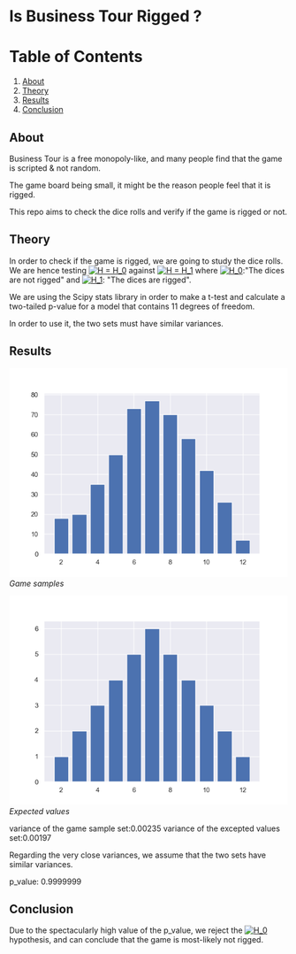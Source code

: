 # Is Business Tour Rigged ?

# Table of Contents
1. [About](#About)
2. [Theory](#Theory)
3. [Results](#Results)
4. [Conclusion](Conclusion)

## About

Business Tour is a free monopoly-like, and many people find that the game is scripted & not random.

The game board being small, it might be the reason people feel that it is rigged.

This repo aims to check the dice rolls and verify if the game is rigged or not.

## Theory

In order to check if the game is rigged, we are going to study the dice rolls. We are hence testing <a href="https://www.codecogs.com/eqnedit.php?latex=H&space;=&space;H_0" target="_blank"><img src="https://latex.codecogs.com/gif.latex?H&space;=&space;H_0" title="H = H_0" /></a> against <a href="https://www.codecogs.com/eqnedit.php?latex=H&space;=&space;H_1" target="_blank"><img src="https://latex.codecogs.com/gif.latex?H&space;=&space;H_1" title="H = H_1" /></a> where <a href="https://www.codecogs.com/eqnedit.php?latex=H_0" target="_blank"><img src="https://latex.codecogs.com/gif.latex?H_0" title="H_0" /></a>:"The dices are not rigged" and <a href="https://www.codecogs.com/eqnedit.php?latex=H_1" target="_blank"><img src="https://latex.codecogs.com/gif.latex?H_1" title="H_1" /></a>: "The dices are rigged".

We are using the Scipy stats library in order to make a t-test and calculate a two-tailed p-value for a model that contains 11 degrees of freedom.

In order to use it, the two sets must have similar variances.
## Results


![GitHub Logo](/businessTour/img/gathered_data.png)
*Game samples*

![GitHub Logo](/businessTour/img/real_values.png)
*Expected values*

variance of the game sample set:0.00235
variance of the excepted values set:0.00197  

Regarding the very close variances, we assume that the two sets have similar variances.

p_value:
0.9999999

## Conclusion
Due to the spectacularly high value of the p_value, we reject the <a href="https://www.codecogs.com/eqnedit.php?latex=H_0" target="_blank"><img src="https://latex.codecogs.com/gif.latex?H_0" title="H_0" /></a> hypothesis, and can conclude that the game is most-likely not rigged.
 

